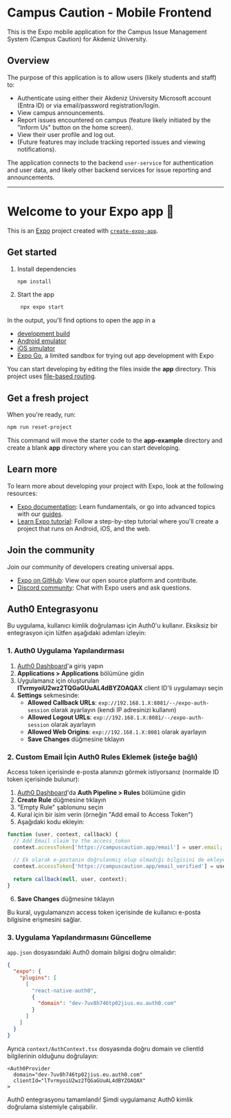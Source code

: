 # Campus Caution - Mobile Frontend

This is the Expo mobile application for the Campus Issue Management System (Campus Caution) for Akdeniz University.

## Overview

The purpose of this application is to allow users (likely students and staff) to:

*   Authenticate using either their Akdeniz University Microsoft account (Entra ID) or via email/password registration/login.
*   View campus announcements.
*   Report issues encountered on campus (feature likely initiated by the "Inform Us" button on the home screen).
*   View their user profile and log out.
*   (Future features may include tracking reported issues and viewing notifications).

The application connects to the backend `user-service` for authentication and user data, and likely other backend services for issue reporting and announcements.

---

# Welcome to your Expo app 👋

This is an [Expo](https://expo.dev) project created with [`create-expo-app`](https://www.npmjs.com/package/create-expo-app).

## Get started

1. Install dependencies

   ```bash
   npm install
   ```

2. Start the app

   ```bash
    npx expo start
   ```

In the output, you'll find options to open the app in a

- [development build](https://docs.expo.dev/develop/development-builds/introduction/)
- [Android emulator](https://docs.expo.dev/workflow/android-studio-emulator/)
- [iOS simulator](https://docs.expo.dev/workflow/ios-simulator/)
- [Expo Go](https://expo.dev/go), a limited sandbox for trying out app development with Expo

You can start developing by editing the files inside the **app** directory. This project uses [file-based routing](https://docs.expo.dev/router/introduction).

## Get a fresh project

When you're ready, run:

```bash
npm run reset-project
```

This command will move the starter code to the **app-example** directory and create a blank **app** directory where you can start developing.

## Learn more

To learn more about developing your project with Expo, look at the following resources:

- [Expo documentation](https://docs.expo.dev/): Learn fundamentals, or go into advanced topics with our [guides](https://docs.expo.dev/guides).
- [Learn Expo tutorial](https://docs.expo.dev/tutorial/introduction/): Follow a step-by-step tutorial where you'll create a project that runs on Android, iOS, and the web.

## Join the community

Join our community of developers creating universal apps.

- [Expo on GitHub](https://github.com/expo/expo): View our open source platform and contribute.
- [Discord community](https://chat.expo.dev): Chat with Expo users and ask questions.

## Auth0 Entegrasyonu

Bu uygulama, kullanıcı kimlik doğrulaması için Auth0'u kullanır. Eksiksiz bir entegrasyon için lütfen aşağıdaki adımları izleyin:

### 1. Auth0 Uygulama Yapılandırması

1. [Auth0 Dashboard](https://manage.auth0.com)'a giriş yapın
2. **Applications > Applications** bölümüne gidin
3. Uygulamanız için oluşturulan **lTvrmyoiU2wz2TQGaGUuAL4dBYZOAQAX** client ID'li uygulamayı seçin
4. **Settings** sekmesinde:
   - **Allowed Callback URLs**: `exp://192.168.1.X:8081/--/expo-auth-session` olarak ayarlayın (kendi IP adresinizi kullanın)
   - **Allowed Logout URLs**: `exp://192.168.1.X:8081/--/expo-auth-session` olarak ayarlayın
   - **Allowed Web Origins**: `exp://192.168.1.X:8081` olarak ayarlayın
   - **Save Changes** düğmesine tıklayın

### 2. Custom Email İçin Auth0 Rules Eklemek (isteğe bağlı)

Access token içerisinde e-posta alanınızı görmek istiyorsanız (normalde ID token içerisinde bulunur):

1. [Auth0 Dashboard](https://manage.auth0.com)'da **Auth Pipeline > Rules** bölümüne gidin
2. **Create Rule** düğmesine tıklayın
3. "Empty Rule" şablonunu seçin
4. Kural için bir isim verin (örneğin "Add email to Access Token")
5. Aşağıdaki kodu ekleyin:

```javascript
function (user, context, callback) {
  // Add Email claim to the access_token
  context.accessToken['https://campuscaution.app/email'] = user.email;
  
  // Ek olarak e-postanın doğrulanmış olup olmadığı bilgisini de ekleyebilirsiniz
  context.accessToken['https://campuscaution.app/email_verified'] = user.email_verified;
  
  return callback(null, user, context);
}
```

6. **Save Changes** düğmesine tıklayın

Bu kural, uygulamanızın access token içerisinde de kullanıcı e-posta bilgisine erişmesini sağlar.

### 3. Uygulama Yapılandırmasını Güncelleme

`app.json` dosyasındaki Auth0 domain bilgisi doğru olmalıdır:

```json
{
  "expo": {
    "plugins": [
      [
        "react-native-auth0",
        {
          "domain": "dev-7uv8h746tp02jius.eu.auth0.com"
        }
      ]
    ]
  }
}
```

Ayrıca `context/AuthContext.tsx` dosyasında doğru domain ve clientId bilgilerinin olduğunu doğrulayın:

```tsx
<Auth0Provider 
  domain="dev-7uv8h746tp02jius.eu.auth0.com"
  clientId="lTvrmyoiU2wz2TQGaGUuAL4dBYZOAQAX"
>
```

Auth0 entegrasyonu tamamlandı! Şimdi uygulamanız Auth0 kimlik doğrulama sistemiyle çalışabilir.
